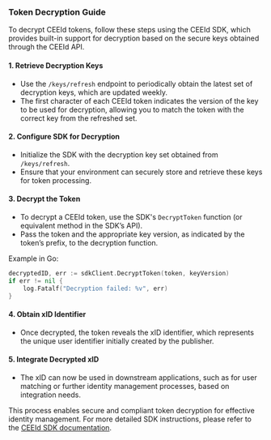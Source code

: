 ### **Token Decryption Guide**

To decrypt CEEId tokens, follow these steps using the CEEId SDK, which provides built-in support for decryption based on the secure keys obtained through the CEEId API.

#### 1. **Retrieve Decryption Keys**
   - Use the `/keys/refresh` endpoint to periodically obtain the latest set of decryption keys, which are updated weekly.
   - The first character of each CEEId token indicates the version of the key to be used for decryption, allowing you to match the token with the correct key from the refreshed set.

#### 2. **Configure SDK for Decryption**
   - Initialize the SDK with the decryption key set obtained from `/keys/refresh`.
   - Ensure that your environment can securely store and retrieve these keys for token processing.

#### 3. **Decrypt the Token**
   - To decrypt a CEEId token, use the SDK's `DecryptToken` function (or equivalent method in the SDK’s API).
   - Pass the token and the appropriate key version, as indicated by the token’s prefix, to the decryption function.

   Example in Go:
   ```go
   decryptedID, err := sdkClient.DecryptToken(token, keyVersion)
   if err != nil {
       log.Fatalf("Decryption failed: %v", err)
   }
   ```

#### 4. **Obtain xID Identifier**
   - Once decrypted, the token reveals the xID identifier, which represents the unique user identifier initially created by the publisher.

#### 5. **Integrate Decrypted xID**
   - The xID can now be used in downstream applications, such as for user matching or further identity management processes, based on integration needs.

This process enables secure and compliant token decryption for effective identity management. For more detailed SDK instructions, please refer to the [CEEId SDK documentation](https://github.com/ceeideu/sdk).
